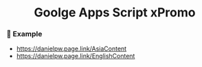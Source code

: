 <h1 align="center">Goolge Apps Script xPromo</h1>
<div align="center">
</div>

### 📖 Example
- https://danielpw.page.link/AsiaContent
- https://danielpw.page.link/EnglishContent
